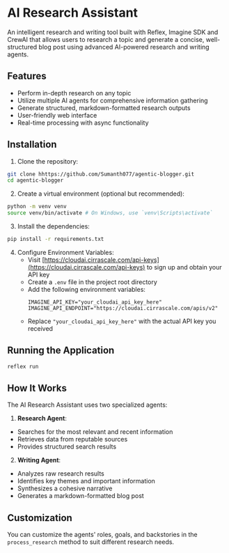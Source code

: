 # AI Research Assistant

An intelligent research and writing tool built with Reflex, Imagine SDK and CrewAI that allows users to research a topic and generate a concise, well-structured blog post using advanced AI-powered research and writing agents.

## Features
- Perform in-depth research on any topic
- Utilize multiple AI agents for comprehensive information gathering
- Generate structured, markdown-formatted research outputs
- User-friendly web interface
- Real-time processing with async functionality

## Installation

1. Clone the repository:
```bash
git clone hhttps://github.com/Sumanth077/agentic-blogger.git
cd agentic-blogger
```

2. Create a virtual environment (optional but recommended):
```bash
python -m venv venv
source venv/bin/activate # On Windows, use `venv\Scripts\activate`
```

3. Install the dependencies:
```bash
pip install -r requirements.txt
```

4. Configure Environment Variables:
   - Visit [https://cloudai.cirrascale.com/api-keys](https://cloudai.cirrascale.com/api-keys) to sign up and obtain your API key
   - Create a `.env` file in the project root directory
   - Add the following environment variables:
     ```
     IMAGINE_API_KEY="your_cloudai_api_key_here"
     IMAGINE_API_ENDPOINT="https://cloudai.cirrascale.com/apis/v2"
     ```
   - Replace `"your_cloudai_api_key_here"` with the actual API key you received

## Running the Application
```bash
reflex run
```

## How It Works
The AI Research Assistant uses two specialized agents:

1. **Research Agent**:
- Searches for the most relevant and recent information
- Retrieves data from reputable sources
- Provides structured search results

2. **Writing Agent**:
- Analyzes raw research results
- Identifies key themes and important information
- Synthesizes a cohesive narrative
- Generates a markdown-formatted blog post

## Customization
You can customize the agents' roles, goals, and backstories in the `process_research` method to suit different research needs.